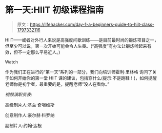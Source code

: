 # 第一天:HIIT 初级课程指南

> 原文：<https://lifehacker.com/day-1-a-beginners-guide-to-hiit-class-1797332116>

HIIT——或者对外行人来说是高强度间歇训练——是目前最时尚的锻炼项目之一，但至少可以说，第一次开始可能会令人生畏。(“高强度”有办法让锻炼听起来有效，但不一定那么平易近人。)

Watch

作为我们正在进行的“第一天”系列的一部分，我们向培训师霍利·里林格 询问了关于如何开始你的第一堂 HIIT 课的建议，包括穿什么(提示:不是跑鞋！)，如何提醒老师你是初学者，最重要的是，提醒老师“没人在看你。”

*视频演职员表:*

高级制片人:基兰·奇坦维斯

创意制作人:豪尔赫·科罗纳

副制片人:约翰·达根